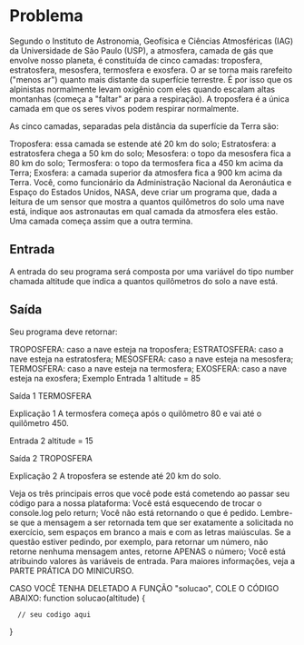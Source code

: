 # Problema
Segundo o Instituto de Astronomia, Geofísica e Ciências Atmosféricas (IAG) da Universidade de São Paulo (USP), a atmosfera, camada de gás que envolve nosso planeta, é constituída de cinco camadas: troposfera, estratosfera, mesosfera, termosfera e exosfera. O ar se torna mais rarefeito ("menos ar") quanto mais distante da superfície terrestre. É por isso que os alpinistas normalmente levam oxigênio com eles quando escalam altas montanhas (começa a "faltar" ar para a respiração). A troposfera é a única camada em que os seres vivos podem respirar normalmente.

As cinco camadas, separadas pela distância da superfície da Terra são:

Troposfera: essa camada se estende até 20 km do solo;
Estratosfera: a estratosfera chega a 50 km do solo;
Mesosfera: o topo da mesosfera fica a 80 km do solo;
Termosfera: o topo da termosfera fica a  450 km acima da Terra;
Exosfera: a camada superior da atmosfera fica a  900 km acima da Terra.
Você, como funcionário da Administração Nacional da Aeronáutica e Espaço do Estados Unidos, NASA, deve criar um programa que, dada a leitura de um sensor que mostra a quantos quilômetros do solo uma nave está, indique aos astronautas em qual camada da atmosfera eles estão. Uma camada começa assim que a outra termina.

## Entrada
A entrada do seu programa será composta por uma variável do tipo number chamada altitude que indica a quantos quilômetros do solo a nave está.

## Saída
Seu programa deve retornar:

TROPOSFERA: caso a nave esteja na troposfera;
ESTRATOSFERA: caso a nave esteja na estratosfera;
MESOSFERA: caso a nave esteja na mesosfera;
TERMOSFERA: caso a nave esteja na termosfera;
EXOSFERA: caso a nave esteja na exosfera;
Exemplo
Entrada 1
altitude = 85

Saída 1
TERMOSFERA

Explicação 1
A termosfera começa após o quilômetro 80 e vai até o quilômetro 450.

Entrada 2
altitude = 15

Saída 2
TROPOSFERA

Explicação 2
A troposfera se estende até 20 km do solo.

Veja os três principais erros que você pode está cometendo ao passar seu código para a nossa plataforma:
Você está esquecendo de trocar o console.log pelo return;
Você não está retornando o que é pedido. Lembre-se que a mensagem a ser retornada tem que ser exatamente a solicitada no exercício, sem espaços em branco a mais e com as letras maiúsculas. Se a questão estiver pedindo, por exemplo, para retornar um número, não retorne nenhuma mensagem antes, retorne APENAS o número;
Você está atribuindo valores às variáveis de entrada.
Para maiores informações, veja a PARTE PRÁTICA DO MINICURSO.

CASO VOCÊ TENHA DELETADO A FUNÇÃO "solucao", COLE O CÓDIGO ABAIXO:
function solucao(altitude) {

      // seu codigo aqui

}
